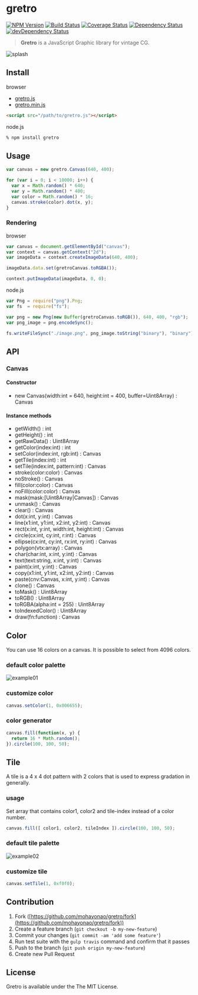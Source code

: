 # gretro
[![NPM Version](http://img.shields.io/npm/v/gretro.svg?style=flat)](https://www.npmjs.org/package/gretro)
[![Build Status](http://img.shields.io/travis/mohayonao/gretro.svg?style=flat)](https://travis-ci.org/mohayonao/gretro)
[![Coverage Status](http://img.shields.io/coveralls/mohayonao/gretro.svg?style=flat)](https://coveralls.io/r/mohayonao/gretro?branch=master)
[![Dependency Status](http://img.shields.io/david/mohayonao/gretro.svg?style=flat)](https://david-dm.org/mohayonao/gretro)
[![devDependency Status](http://img.shields.io/david/dev/mohayonao/gretro.svg?style=flat)](https://david-dm.org/mohayonao/gretro)

> **Gretro** is a JavaScript Graphic library for vintage CG.

![splash](http://the.mohayonao.com/gretro/github-contents/splash.png)

## Install

browser

  - [gretro.js](http://the.mohayonao.com/gretro/github-contents/gretro.js)
  - [gretro.min.js](http://the.mohayonao.com/gretro/github-contents/gretro.min.js)

```html
<script src="/path/to/gretro.js"></script>
```

node.js

```sh
% npm install gretro
```

## Usage

```javascript
var canvas = new gretro.Canvas(640, 400);

for (var i = 0; i < 10000; i++) {
  var x = Math.random() * 640;
  var y = Math.random() * 400;
  var color = Math.random() * 16;
  canvas.stroke(color).dot(x, y);
}
```

### Rendering

browser

```javascript
var canvas = document.getElementById("canvas");
var context = canvas.getContext("2d");
var imageData = context.createImageData(640, 400);

imageData.data.set(gretroCanvas.toRGBA());

context.putImageData(imageData, 0, 0);
```

node.js

```javascript
var Png = require("png").Png;
var fs  = require("fs");

var png = new Png(new Buffer(gretroCanvas.toRGB()), 640, 400, "rgb");
var png_image = png.encodeSync();

fs.writeFileSync("./image.png", png_image.toString("binary"), "binary");
```

## API

### Canvas

#### Constructor
  - new Canvas(width:int = 640, height:int = 400, buffer=Uint8Array) : Canvas

#### Instance methods

  - getWidth() : int
  - getHeight() : int
  - getRawData() : Uint8Array
  - getColor(index:int) : int
  - setColor(index:int, rgb:int) : Canvas
  - getTile(index:int) : int
  - setTile(index:int, pattern:int) : Canvas
  - stroke(color:color) : Canvas
  - noStroke() : Canvas
  - fill(color:color) : Canvas
  - noFill(color:color) : Canvas
  - mask(mask:[Uint8Array|Canvas]) : Canvas
  - unmask() : Canvas
  - clear() : Canvas
  - dot(x:int, y:int) : Canvas
  - line(x1:int, y1:int, x2:int, y2:int) : Canvas
  - rect(x:int, y:int, width:int, height:int) : Canvas
  - circle(cx:int, cy:int, r:int) : Canvas
  - ellipse(cx:int, cy:int, rx:int, ry:int) : Canvas
  - polygon(vtx:array) : Canvas
  - char(char:int, x:int, y:int) : Canvas
  - text(text:string, x:int, y:int) : Canvas
  - paint(x:int, y:int) : Canvas
  - copy(x1:int, y1:int, x2:int, y2:int) : Canvas
  - paste(cnv:Canvas, x:int, y:int) : Canvas
  - clone() : Canvas
  - toMask() : Uint8Array
  - toRGB() : Uint8Array
  - toRGBA(alpha:int = 255) : Uint8Array
  - toIndexedColor() : Uint8Array
  - draw(fn:function) : Canvas

## Color

You can use 16 colors on a canvas. It is possible to select from 4096 colors.

### default color palette

![example01](http://the.mohayonao.com/gretro/github-contents/example01.png)

### customize color

```javascript
canvas.setColor(1, 0x006655);
```

### color generator

```javascript
canvas.fill(function(x, y) {
  return 16 * Math.random();
}).circle(100, 100, 50);
```

## Tile

A tile is a 4 x 4 dot pattern with 2 colors that is used to express gradation in generally.

### usage

Set array that contains color1, color2 and tile-index instead of a color number.

```javascript
canvas.fill([ color1, color2, tileIndex ]).circle(100, 100, 50);
```

### default tile palette

![example02](http://the.mohayonao.com/gretro/github-contents/example02.png)

### customize tile

```javascript
canvas.setTile(1, 0xf0f0);
```

## Contribution

  1. Fork ([https://github.com/mohayonao/gretro/fork](https://github.com/mohayonao/gretro/fork))
  1. Create a feature branch (`git checkout -b my-new-feature`)
  1. Commit your changes (`git commit -am 'add some feature'`)
  1. Run test suite with the `gulp travis` command and confirm that it passes
  1. Push to the branch (`git push origin my-new-feature`)
  1. Create new Pull Request

## License

Gretro is available under the The MIT License.
